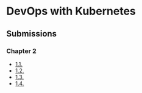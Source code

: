 # DevOps with Kubernetes

## Submissions

### Chapter 2

- [1.1.](https://github.com/Pekk4/devopswithkubernetes/tree/1.1/log_output)
- [1.2.](https://github.com/Pekk4/devopswithkubernetes/tree/1.2/project)
- [1.3.](https://github.com/Pekk4/devopswithkubernetes/tree/1.3/log_output)
- [1.4.](https://github.com/Pekk4/devopswithkubernetes/tree/1.4/project)